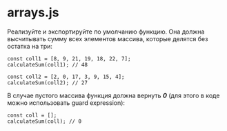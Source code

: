 # arrays.js #
Реализуйте и экспортируйте по умолчанию функцию. Она должна высчитывать сумму всех элементов массива, которые делятся без остатка на три:

```
const coll1 = [8, 9, 21, 19, 18, 22, 7];
calculateSum(coll1); // 48
 
const coll2 = [2, 0, 17, 3, 9, 15, 4];
calculateSum(coll2); // 27
```
В случае пустого массива функция должна вернуть ***0*** (для этого в коде можно использовать guard expression):

```
const coll = [];
calculateSum(coll); // 0
```

